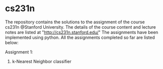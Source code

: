 # cs231n
The repository contains the solutions to the assignment of the course cs231n @Stanford University.
The details of the course content and lecture notes are listed at "http://cs231n.stanford.edu/"
The assignments have been implemented using python. All the assignments completed so far are listed below:

Assignment 1:
  1) k-Nearest Neighbor classifier
